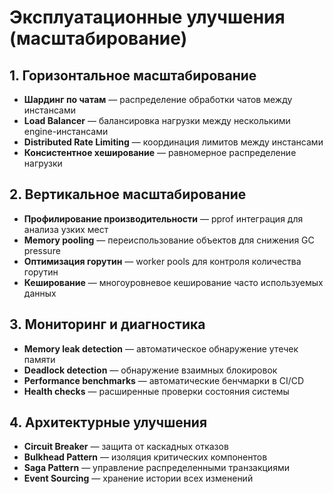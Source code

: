 # Эксплуатационные улучшения (масштабирование)

## 1. Горизонтальное масштабирование
- **Шардинг по чатам** — распределение обработки чатов между инстансами
- **Load Balancer** — балансировка нагрузки между несколькими engine-инстансами
- **Distributed Rate Limiting** — координация лимитов между инстансами
- **Консистентное хеширование** — равномерное распределение нагрузки

## 2. Вертикальное масштабирование
- **Профилирование производительности** — pprof интеграция для анализа узких мест
- **Memory pooling** — переиспользование объектов для снижения GC pressure
- **Оптимизация горутин** — worker pools для контроля количества горутин
- **Кеширование** — многоуровневое кеширование часто используемых данных

## 3. Мониторинг и диагностика
- **Memory leak detection** — автоматическое обнаружение утечек памяти
- **Deadlock detection** — обнаружение взаимных блокировок
- **Performance benchmarks** — автоматические бенчмарки в CI/CD
- **Health checks** — расширенные проверки состояния системы

## 4. Архитектурные улучшения
- **Circuit Breaker** — защита от каскадных отказов
- **Bulkhead Pattern** — изоляция критических компонентов
- **Saga Pattern** — управление распределенными транзакциями
- **Event Sourcing** — хранение истории всех изменений